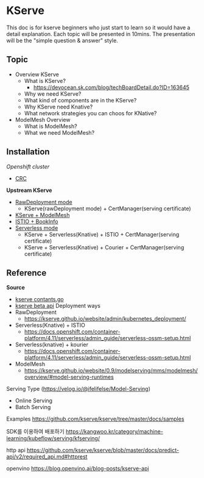# KServe 

This doc is for kserve beginners who just start to learn so it would have a detail explanation. Each topic will be presented in 10mins. The presentation will be the "simple question & answer" style.


## Topic ##
- Overview KServe
  - What is KServe?
    - https://devocean.sk.com/blog/techBoardDetail.do?ID=163645
  - Why we need KServe?
  - What kind of components are in the KServe?
  - Why KServe need Knative?
  - What network strategies you can choos for KNative?
- ModelMesh Overview
  - What is ModelMesh?
  - What we need ModelMesh?

## Installation ##
*Openshift cluster*
- [CRC](./docs/CRC.md)

**Upstream KServe**
- [RawDeployment mode](./docs/RawDeployment.md)
  - KServe(rawDeployment mode) + CertManager(serving certificate)
- [KServe + ModelMesh](./docs/ModelMesh.md)
- [ISTIO + BookInfo](./docs/ISTIO.md)
- [Serverless mode](./docs/ServerlessDeployment.md)
  - KServe + Serverless(Knative) + ISTIO + CertManager(serving certificate)
  - KServe + Serverless(Knative) + Courier + CertManager(serving certificate)



## Reference
**Source**
- [kserve contants.go](https://github.com/kserve/kserve/blob/master/pkg/constants/constants.go)
- [kserve beta api](https://github.com/kserve/kserve/blob/55cb1637e7d942416468bb052d62a478e37ed31b/pkg/apis/serving/v1beta1/component.go#L112)
Deployment ways
- RawDeployment
  - https://kserve.github.io/website/admin/kubernetes_deployment/
- Serverless(Knative) + ISTIO
  - https://docs.openshift.com/container-platform/4.11/serverless/admin_guide/serverless-ossm-setup.html
- Serverless(knative) + kourier 
  -  https://docs.openshift.com/container-platform/4.11/serverless/admin_guide/serverless-ossm-setup.html
-  ModelMesh
   -  https://kserve.github.io/website/0.9/modelserving/mms/modelmesh/overview/#model-serving-runtimes

Serving Type (https://velog.io/@ifelifelse/Model-Serving)
- Online Serving
- Batch Serving

Examples
https://github.com/kserve/kserve/tree/master/docs/samples


SDK를 이용하여 배포하기
https://kangwoo.kr/category/machine-learning/kubeflow/serving/kfserving/

http api
https://github.com/kserve/kserve/blob/master/docs/predict-api/v2/required_api.md#httprest


openvino 
https://blog.openvino.ai/blog-posts/kserve-api